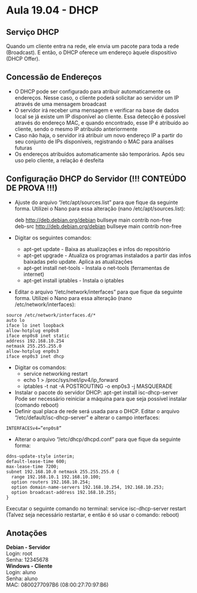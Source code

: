# Aula 19.04 - DHCP
## Serviço DHCP
Quando um cliente entra na rede, ele envia um pacote para toda a rede (Broadcast). E então, o DHCP oferece um endereço àquele dispositivo (DHCP Offer).
## Concessão de Endereços
* O DHCP pode ser configurado para atribuir automaticamente os endereços. Nesse caso, o cliente poderá solicitar ao servidor um IP através de uma mensagem broadcast
* O servidor irá receber uma mensagem e verificar na base de dados local se já existe um IP disponível ao cliente. Essa detecção é possível através do endereço MAC, e quando encontrado, esse IP é atribuído ao cliente, sendo o mesmo IP atribuído anteriormente
* Caso não haja, o servidor irá atribuir um novo endereço IP a partir do seu conjunto de IPs disponíveis, registrando o MAC para análises futuras
* Os endereços atribuídos automaticamente são temporários. Após seu uso pelo cliente, a relação é desfeita
## Configuração DHCP do Servidor (!!! CONTEÚDO DE PROVA !!!)
* Ajuste do arquivo “/etc/apt/sources.list” para que fique da seguinte forma. Utilizei o Nano para essa alteração (nano /etc/apt/sources.list):

  deb http://deb.debian.org/debian bullseye main contrib non-free  
  deb-src http://deb.debian.org/debian bullseye main contrib non-free
* Digitar os seguintes comandos:
  * apt-get update - Baixa as atualizações e infos do repositório
  * apt-get upgrade - Atualiza os programas instalados a partir das infos baixadas pelo update. Aplica as atualizações
  * apt-get install net-tools - Instala o net-tools (ferramentas de internet)
  * apt-get install iptables - Instala o iptables
* Editar o arquivo “/etc/network/interfaces” para que fique da seguinte forma. Utilizei o Nano para essa alteração (nano /etc/network/interfaces): 
``` 
source /etc/network/interfaces.d/*  
auto lo  
iface lo inet loopback  
allow-hotplug enp0s8  
iface enp0s8 inet static  
address 192.168.10.254  
netmask 255.255.255.0  
allow-hotplug enp0s3  
iface enp0s3 inet dhcp  
```
* Digitar os comandos:
  * service networking restart
  * echo 1 > /proc/sys/net/ipv4/ip_forward
  * iptables -t nat -A POSTROUTING -o enp0s3 -j MASQUERADE
* Instalar o pacote do servidor DHCP: apt-get install isc-dhcp-server  
Pode ser necessário reiniciar a máquina para que seja possível instalar (comando reboot)
* Definir qual placa de rede será usada para o DHCP. Editar o arquivo “/etc/default/isc-dhcp-server” e alterar o campo interfaces: 
``` 
INTERFACESv4=”enp0s8”
```
* Alterar o arquivo “/etc/dhcp/dhcpd.conf” para que fique da seguinte forma:
```
ddns-update-style interim;  
default-lease-time 600;  
max-lease-time 7200;  
subnet 192.168.10.0 netmask 255.255.255.0 {  
  range 192.168.10.1 192.168.10.100;
  option routers 192.168.10.254;
  option domain-name-servers 192.168.10.254, 192.168.10.253;
  option broadcast-address 192.168.10.255;  
} 
```  
Executar o seguinte comando no terminal: service isc-dhcp-server restart (Talvez seja necessário restartar, e então é só usar o comando: reboot)
## Anotações
**Debian - Servidor**  
Login: root  
Senha: 12345678  
**Windows - Cliente**  
Login: aluno  
Senha: aluno  
MAC: 0800277097B6 (08:00:27:70:97:B6)